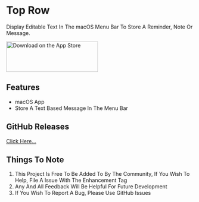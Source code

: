 # Top Row
Display Editable Text In The macOS Menu Bar To Store A Reminder, Note Or Message. 

<a href="https://apps.apple.com/gb/app/top-row/id6496265422?mt=12&itscg=30200&itsct=apps_box_badge&mttnsubad=6496265422" style="display: inline-block;">
<img src="https://toolbox.marketingtools.apple.com/api/v2/badges/download-on-the-app-store/black/en-us?releaseDate=1712880000" alt="Download on the App Store" style="width: 246px; height: 82px; vertical-align: middle; object-fit: contain;" />
</a>

## Features

- macOS App
- Store A Text Based Message In The Menu Bar

## GitHub Releases

[Click Here...](https://github.com/markydoodled/Top-Row/releases)

## Things To Note

1. This Project Is Free To Be Added To By The Community, If You Wish To Help, File A Issue With The Enhancement Tag
2. Any And All Feedback Will Be Helpful For Future Development
3. If You Wish To Report A Bug, Please Use GitHub Issues
